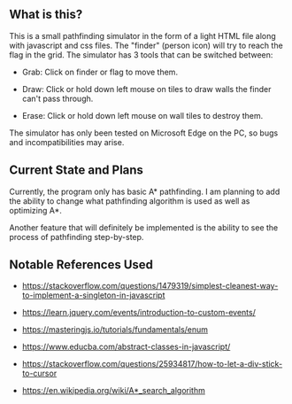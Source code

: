 
## What is this? ##

This is a small pathfinding simulator in the form of a light HTML file along with javascript and css files.
The "finder" (person icon) will try to reach the flag in the grid.
The simulator has 3 tools that can be switched between:

- Grab: Click on finder or flag to move them.

- Draw: Click or hold down left mouse on tiles to draw walls the finder can't pass through.

- Erase: Click or hold down left mouse on wall tiles to destroy them.

The simulator has only been tested on Microsoft Edge on the PC, so bugs and incompatibilities may arise.

## Current State and Plans ##
Currently, the program only has basic A* pathfinding.
I am planning to add the ability to change what pathfinding algorithm is used
as well as optimizing A*.

Another feature that will definitely be implemented is the ability to see
the process of pathfinding step-by-step.


## Notable References Used ##

- https://stackoverflow.com/questions/1479319/simplest-cleanest-way-to-implement-a-singleton-in-javascript

- https://learn.jquery.com/events/introduction-to-custom-events/

- https://masteringjs.io/tutorials/fundamentals/enum

- https://www.educba.com/abstract-classes-in-javascript/

- https://stackoverflow.com/questions/25934817/how-to-let-a-div-stick-to-cursor

- https://en.wikipedia.org/wiki/A*_search_algorithm